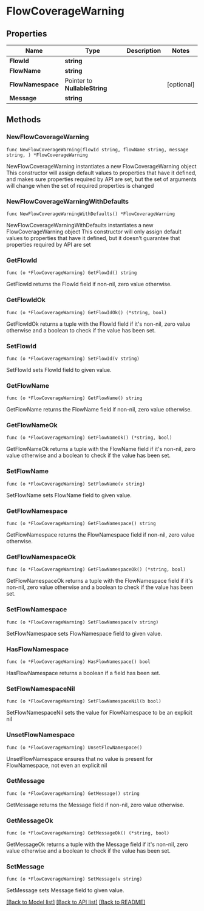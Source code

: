 # FlowCoverageWarning

## Properties

Name | Type | Description | Notes
------------ | ------------- | ------------- | -------------
**FlowId** | **string** |  | 
**FlowName** | **string** |  | 
**FlowNamespace** | Pointer to **NullableString** |  | [optional] 
**Message** | **string** |  | 

## Methods

### NewFlowCoverageWarning

`func NewFlowCoverageWarning(flowId string, flowName string, message string, ) *FlowCoverageWarning`

NewFlowCoverageWarning instantiates a new FlowCoverageWarning object
This constructor will assign default values to properties that have it defined,
and makes sure properties required by API are set, but the set of arguments
will change when the set of required properties is changed

### NewFlowCoverageWarningWithDefaults

`func NewFlowCoverageWarningWithDefaults() *FlowCoverageWarning`

NewFlowCoverageWarningWithDefaults instantiates a new FlowCoverageWarning object
This constructor will only assign default values to properties that have it defined,
but it doesn't guarantee that properties required by API are set

### GetFlowId

`func (o *FlowCoverageWarning) GetFlowId() string`

GetFlowId returns the FlowId field if non-nil, zero value otherwise.

### GetFlowIdOk

`func (o *FlowCoverageWarning) GetFlowIdOk() (*string, bool)`

GetFlowIdOk returns a tuple with the FlowId field if it's non-nil, zero value otherwise
and a boolean to check if the value has been set.

### SetFlowId

`func (o *FlowCoverageWarning) SetFlowId(v string)`

SetFlowId sets FlowId field to given value.


### GetFlowName

`func (o *FlowCoverageWarning) GetFlowName() string`

GetFlowName returns the FlowName field if non-nil, zero value otherwise.

### GetFlowNameOk

`func (o *FlowCoverageWarning) GetFlowNameOk() (*string, bool)`

GetFlowNameOk returns a tuple with the FlowName field if it's non-nil, zero value otherwise
and a boolean to check if the value has been set.

### SetFlowName

`func (o *FlowCoverageWarning) SetFlowName(v string)`

SetFlowName sets FlowName field to given value.


### GetFlowNamespace

`func (o *FlowCoverageWarning) GetFlowNamespace() string`

GetFlowNamespace returns the FlowNamespace field if non-nil, zero value otherwise.

### GetFlowNamespaceOk

`func (o *FlowCoverageWarning) GetFlowNamespaceOk() (*string, bool)`

GetFlowNamespaceOk returns a tuple with the FlowNamespace field if it's non-nil, zero value otherwise
and a boolean to check if the value has been set.

### SetFlowNamespace

`func (o *FlowCoverageWarning) SetFlowNamespace(v string)`

SetFlowNamespace sets FlowNamespace field to given value.

### HasFlowNamespace

`func (o *FlowCoverageWarning) HasFlowNamespace() bool`

HasFlowNamespace returns a boolean if a field has been set.

### SetFlowNamespaceNil

`func (o *FlowCoverageWarning) SetFlowNamespaceNil(b bool)`

 SetFlowNamespaceNil sets the value for FlowNamespace to be an explicit nil

### UnsetFlowNamespace
`func (o *FlowCoverageWarning) UnsetFlowNamespace()`

UnsetFlowNamespace ensures that no value is present for FlowNamespace, not even an explicit nil
### GetMessage

`func (o *FlowCoverageWarning) GetMessage() string`

GetMessage returns the Message field if non-nil, zero value otherwise.

### GetMessageOk

`func (o *FlowCoverageWarning) GetMessageOk() (*string, bool)`

GetMessageOk returns a tuple with the Message field if it's non-nil, zero value otherwise
and a boolean to check if the value has been set.

### SetMessage

`func (o *FlowCoverageWarning) SetMessage(v string)`

SetMessage sets Message field to given value.



[[Back to Model list]](../README.md#documentation-for-models) [[Back to API list]](../README.md#documentation-for-api-endpoints) [[Back to README]](../README.md)



